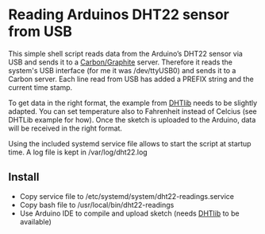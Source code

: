# Reading Arduinos DHT22 sensor from USB

This simple shell script reads data from the Arduino’s DHT22 sensor via USB and 
sends it to a [Carbon/Graphite](https://pypi.python.org/pypi/carbon/) server.
Therefore it reads the system's USB interface (for me it was /dev/ttyUSB0)
and sends it to a Carbon server. Each line read from USB has added a 
PREFIX string and the current time stamp.

To get data in the right format, the example from [DHTlib](https://github.com/adafruit/DHT-sensor-library)
needs to be slightly adapted. You can set temperature also to Fahrenheit instead of Celcius (see DHTLib example for how).
Once the sketch is uploaded to the Arduino, data will be received in the right format.

Using the included systemd service file allows to start the script at startup time.
A log file is kept in /var/log/dht22.log

## Install
* Copy service file to /etc/systemd/system/dht22-readings.service
* Copy bash file to  /usr/local/bin/dht22-readings
* Use Arduino IDE to compile and upload sketch (needs [DHTlib](https://github.com/adafruit/DHT-sensor-library) to be available)

